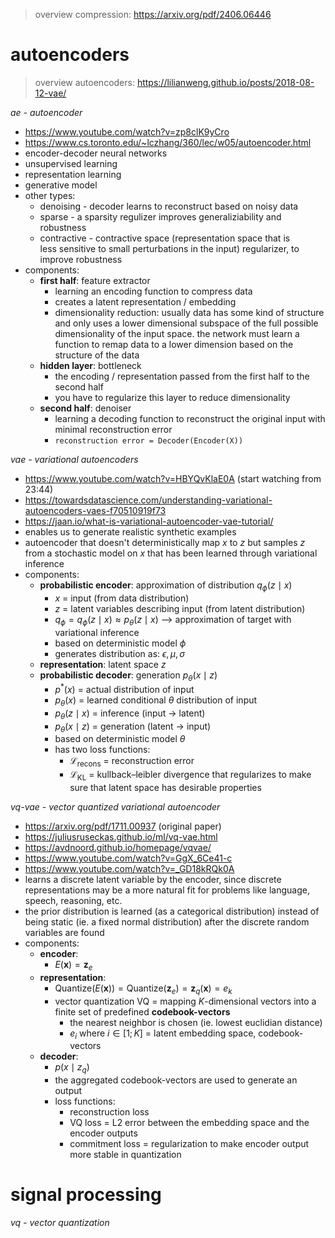 > overview compression: https://arxiv.org/pdf/2406.06446

# autoencoders

> overview autoencoders: https://lilianweng.github.io/posts/2018-08-12-vae/

*ae - autoencoder*

- https://www.youtube.com/watch?v=zp8clK9yCro
- https://www.cs.toronto.edu/~lczhang/360/lec/w05/autoencoder.html
- encoder-decoder neural networks
- unsupervised learning
- representation learning
- generative model
- other types:
	- denoising - decoder learns to reconstruct based on noisy data
	- sparse - a sparsity regulizer improves generaliziability and robustness
	- contractive - contractive space (representation space that is less sensitive to small perturbations in the input) regularizer, to improve robustness
- components:
	- **first half**: feature extractor
		- learning an encoding function to compress data
		- creates a latent representation / embedding
		- dimensionality reduction: usually data has some kind of structure and only uses a lower dimensional subspace of the full possible dimensionality of the input space. the network must learn a function to remap data to a lower dimension based on the structure of the data
	- **hidden layer**: bottleneck
		- the encoding / representation passed from the first half to the second half
		- you have to regularize this layer to reduce dimensionality
	- **second half**: denoiser
		- learning a decoding function to reconstruct the original input with minimal reconstruction error
		- `reconstruction error = Decoder(Encoder(X))`

*vae - variational autoencoders*

- https://www.youtube.com/watch?v=HBYQvKlaE0A (start watching from 23:44)
- https://towardsdatascience.com/understanding-variational-autoencoders-vaes-f70510919f73
- https://jaan.io/what-is-variational-autoencoder-vae-tutorial/
- enables us to generate realistic synthetic examples
- autoencoder that doesn't deterministically map $x$ to $z$ but samples $z$ from a stochastic model on $x$ that has been learned through variational inference
- components:
	- **probabilistic encoder**: approximation of distribution $q_\phi(z \mid x)$
		- $x$ = input (from data distribution)
		- $z$ = latent variables describing input (from latent distribution)
		- $q_\phi = q_\phi(z \mid x) \approx p_\theta (z \mid x)$ ⟶ approximation of target with variational inference
		- based on deterministic model $\phi$
		- generates distribution as: $\epsilon, \mu, \sigma$
	- **representation**: latent space $z$
	- **probabilistic decoder**: generation $p_\theta(x \mid z)$
		- $p^*(x)$ = actual distribution of input
		- $p_\theta(x)$ = learned conditional $\theta$ distribution of input
		- $p_\theta(z \mid x)$ = inference (input → latent)
		- $p_\theta(x \mid z)$ = generation (latent → input)
		- based on deterministic model $\theta$
		- has two loss functions:
			- $\mathcal{L}_{\text{recons}}$ = reconstruction error
			- $\mathcal{L}_{\text{KL}}$ = kullback–leibler divergence that regularizes to make sure that latent space has desirable properties

*vq-vae - vector quantized variational autoencoder*

- https://arxiv.org/pdf/1711.00937 (original paper)
- https://juliusruseckas.github.io/ml/vq-vae.html
- https://avdnoord.github.io/homepage/vqvae/
- https://www.youtube.com/watch?v=GgX_6Ce41-c
- https://www.youtube.com/watch?v=_GD18kRQk0A
- learns a discrete latent variable by the encoder, since discrete representations may be a more natural fit for problems like language, speech, reasoning, etc.
- the prior distribution is learned (as a categorical distribution) instead of being static (ie. a fixed normal distribution) after the discrete random variables are found
- components:
	- **encoder**:
		- $E(\mathbf x) = \mathbf z_e$
	- **representation**:
		- $\text{Quantize}(E(\mathbf x)) = \text{Quantize}(\mathbf z_e) = \mathbf{z}_q(\mathbf x) = e_k$
		- vector quantization VQ = mapping $K$-dimensional vectors into a finite set of predefined **codebook-vectors**
			- the nearest neighbor is chosen (ie. lowest euclidian distance)
			- $e_i$ where $i \in [1;K]$ = latent embedding space, codebook-vectors
	- **decoder**:
		- $p(x \mid z_q)$
		- the aggregated codebook-vectors are used to generate an output
		- loss functions:
			- reconstruction loss
			- VQ loss = L2 error between the embedding space and the encoder outputs
			- commitment loss = regularization to make encoder output more stable in quantization

# signal processing

*vq - vector quantization*
